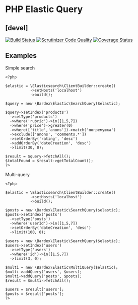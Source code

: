 # PHP Elastic Query
## [devel]

[![Build Status](https://travis-ci.org/bardex/elastic-query.svg?branch=devel)](https://travis-ci.org/bardex/elastic-query)
[![Scrutinizer Code Quality](https://scrutinizer-ci.com/g/bardex/elastic-query/badges/quality-score.png?b=devel)](https://scrutinizer-ci.com/g/bardex/elastic-query/?branch=devel)
[![Coverage Status](https://coveralls.io/repos/github/bardex/elastic-query/badge.svg?branch=devel)](https://coveralls.io/github/bardex/elastic-query?branch=devel)

## Examples
Simple search

```
<?php

$elastic = \Elasticsearch\ClientBuilder::create()
           ->setHosts('localhost')
           ->build();

$query = new \Bardex\Elastic\SearchQuery($elastic);

$query->setIndex('products')
  ->setType('products')
  ->where('rubric')->in([1,5,7])
  ->where('price')->greater(0)
  ->where(['title','anons'])->match('погремушка')
  ->exclude(['anons', 'comments.*'])
  ->setOrderBy('rating', 'desc')
  ->addOrderBy('dateCreation', 'desc')
  ->limit(30, 0);

$result = $query->fetchAll();
$totalFound = $result->getTotalCount();
?>
```


Multi-query
```
<?php

$elastic = \Elasticsearch\ClientBuilder::create()
           ->setHosts('localhost')
           ->build();

$posts = new \Bardex\Elastic\SearchQuery($elastic);
$posts->setIndex('posts')
  ->setType('posts')
  ->where('userId')->in([1,5,7])
  ->setOrderBy('dateCreation', 'desc')
  ->limit(100, 0);

$users = new \Bardex\Elastic\SearchQuery($elastic);
$users->setIndex('users')
  ->setType('users')
  ->where('id')->in([1,5,7])
  ->limit(3, 0);

$multi = new \Bardex\Elastic\MultiQuery($elastic);
$multi->addQuery('users', $users);
$multi->addQuery('posts', $posts);
$result = $multi->fetchAll();

$users = $result['users'];
$posts = $result['posts'];
?>
```

